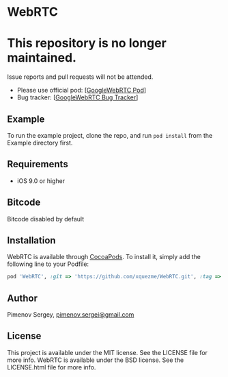 # WebRTC

# This repository is no longer maintained.

Issue reports and pull requests will not be attended.

* Please use official pod: [[GoogleWebRTC Pod](https://cocoapods.org/pods/GoogleWebRTC)]
* Bug tracker: [[GoogleWebRTC Bug Tracker](https://bugs.chromium.org/p/webrtc/issues/list)]

## Example

To run the example project, clone the repo, and run `pod install` from the Example directory first.

## Requirements

* iOS 9.0 or higher

## Bitcode

Bitcode disabled by default

## Installation

WebRTC is available through [CocoaPods](http://cocoapods.org). To install
it, simply add the following line to your Podfile:

```ruby
pod 'WebRTC', :git => 'https://github.com/xquezme/WebRTC.git', :tag => '61.19850-master'
```

## Author

Pimenov Sergey, pimenov.sergei@gmail.com

## License
This project is available under the MIT license. See the LICENSE file for more info.
WebRTC is available under the BSD license. See the LICENSE.html file for more info.
